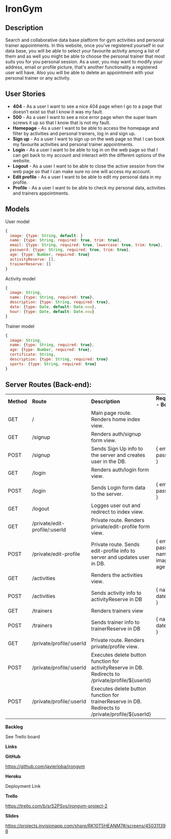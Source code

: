 # IronGym 



## Description

Search and collaborative data base platform for gym activities and personal trainer appointments. In this website, once you've registered yourself in our data base, you will be able to select your favourite activity among a list of them and as well you might be able to choose the personal trainer that most suits you for you personal session. As a user, you may want to modify your address, email or profile picture, that's another functionality a registered user will have. Also you will be able to delete an appointment with your personal trainer or any activity. 

## User Stories

- **404** - As a user I want to see a nice 404 page when I go to a page that doesn’t exist so that I know it was my fault.
- **500** - As a user I want to see a nice error page when the super team screws it up so that I know that is not my fault.
- **Homepage** - As a user I want to be able to access the homepage and filter by activities and personal trainers, log in and sign up.
- **Sign up** - As a user I want to sign up on the web page so that I can book my favourite activities and personal trainer appointments. 
- **Login** - As a user I want to be able to log in on the web page so that I can get back to my account and interact with the different options of the website.
- **Logout** - As a user I want to be able to close the active session from the web page so that I can make sure no one will access my account. 
- **Edit profile** - As a user I want to be able to edit my personal data in my profile.
- **Profile** - As a user I want to be able to check my personal data, activities and trainers appointments. 

## Models

User model

```javascript
{
  image: {type: String, default: }
  name: {type: String, required: true, trim: true},
  email: {type: String, required: true, lowercase: true, trim: true},
  password: {type: String, required: true, trim: true},
  age: {type: Number, required: true}
  activityReserve: [],
  trainerReserve: []
}
```



Activity model

```javascript
{
  image: String, 
  name: {type: String, required: true},
  description: {type: String, required: true}, 
  date: {type: Date, default: Date.now},
  hour: {type: Date, default: Date.now}
}
```



Trainer model

```javascript
{
  image: String, 
  name: {type: String, required: true}, 
  age: {type: Number, required: true}, 
  certificate: String, 
  description: {type: String, required: true}
  sports: {type: String, required: true}  
}
```

## Server Routes (Back-end):

|            |                               |                                                              |                                       |
| ---------- | ----------------------------- | ------------------------------------------------------------ | ------------------------------------- |
| **Method** | **Route**                     | **Description**                                              | **Request - Body**                    |
| GET        | /                             | Main page route. Renders home index view.                    |                                       |
| GET        | /signup                       | Renders auth/signup form view.                               |                                       |
| POST       | /signup                       | Sends Sign Up info to the server and creates user in the DB. | { email, password }                   |
| GET        | /login                        | Renders auth/login form view.                                |                                       |
| POST       | /login                        | Sends Login form data to the server.                         | { email, password }                   |
| GET        | /logout                       | Logges user out and redirect to index view.                  |                                       |
| GET        | /private/edit-profile/:userId | Private route. Renders private/edit-profile form view.       |                                       |
| POST       | /private/edit-profile         | Private route. Sends edit-profile info to server and updates user in DB. | { email, password, name, image, age } |
| GET        | /activities                   | Renders the activities view.                                 |                                       |
| POST       | /activities                   | Sends activity info to activityReserve in DB                 | { name, date, hour }                  |
| GET        | /trainers                     | Renders trainers view                                        |                                       |
| POST       | /trainers                     | Sends trainer info to trainerReserve in DB                   | { name, date, hour }                  |
| GET        | /private/profile/:userId      | Private route. Renders private/profile view.                 |                                       |
| POST       | /private/profile/:userId      | Executes delete button function for activityReserve in DB.                                      Redirects to /private/profile/${userId} |                                       |
| POST       | /private/profile/:userId      | Executes delete button function for trainerReserve in DB.                                      Redirects to /private/profile/${userId} |                                       |

**Backlog**

See Trello board



**Links**

**GitHub** 

https://github.com/javierloba/irongym

**Heroku**

Deployment Link

**Trello**

https://trello.com/b/srS2PSvs/irongym-project-2

**Slides**

https://projects.invisionapp.com/share/RK10T5HEANM7#/screens/450311398